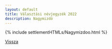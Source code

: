 ```yaml
---
layout: default
title: Választási névjegyzék 2022
description: Nagymizdó
---
```


{% include settlementHTMLs/Nagymizdoo.html %}

[Vissza](../)
